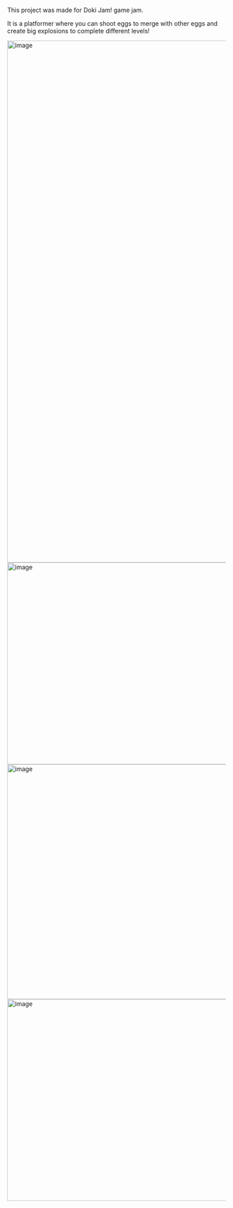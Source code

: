This project was made for Doki Jam! game jam.

It is a platformer where you can shoot eggs to merge with other eggs and create big explosions to complete different levels!

<img width="2126" height="1200" alt="image" src="https://github.com/user-attachments/assets/2c235f60-75ad-433c-93ad-4626ebcb370f" />

<img width="794" height="464" alt="image" src="https://github.com/user-attachments/assets/f81240ff-c2d4-4879-b0c1-8b22abf5375d" />

<img width="794" height="540" alt="image" src="https://github.com/user-attachments/assets/5b7138f6-f1cd-417e-af68-1e9f82253e04" />

<img width="794" height="464" alt="image" src="https://github.com/user-attachments/assets/2e6529f6-138e-41aa-8a8b-35ebae270b45" />


